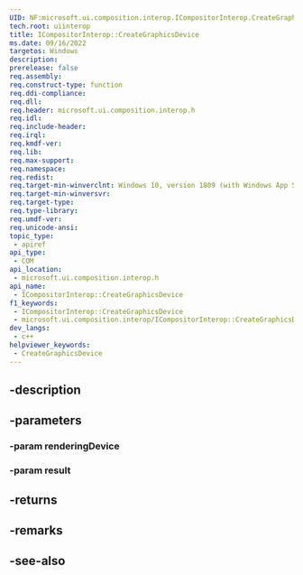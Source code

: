 ```yaml
---
UID: NF:microsoft.ui.composition.interop.ICompositorInterop.CreateGraphicsDevice
tech.root: uiinterop
title: ICompositorInterop::CreateGraphicsDevice
ms.date: 09/16/2022
targetos: Windows
description: 
prerelease: false
req.assembly: 
req.construct-type: function
req.ddi-compliance: 
req.dll: 
req.header: microsoft.ui.composition.interop.h
req.idl: 
req.include-header: 
req.irql: 
req.kmdf-ver: 
req.lib: 
req.max-support: 
req.namespace: 
req.redist: 
req.target-min-winverclnt: Windows 10, version 1809 (with Windows App SDK 0.5 or later)
req.target-min-winversvr: 
req.target-type: 
req.type-library: 
req.umdf-ver: 
req.unicode-ansi: 
topic_type:
 - apiref
api_type:
 - COM
api_location:
 - microsoft.ui.composition.interop.h
api_name:
 - ICompositorInterop::CreateGraphicsDevice
f1_keywords:
 - ICompositorInterop::CreateGraphicsDevice
 - microsoft.ui.composition.interop/ICompositorInterop::CreateGraphicsDevice
dev_langs:
 - c++
helpviewer_keywords:
 - CreateGraphicsDevice
---
```


## -description

## -parameters

### -param renderingDevice

### -param result

## -returns

## -remarks

## -see-also

